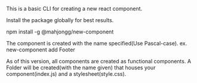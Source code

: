 This is a basic CLI for creating a new react component.


Install the package globally for best results.

npm install -g @mahjongg/new-component

The component is created with the name specified(Use Pascal-case).
ex.
new-component add Footer

As of this version, all components are created as functional components.  A Folder will be created(with the name given) that houses your component(index.js) and a stylesheet(style.css).